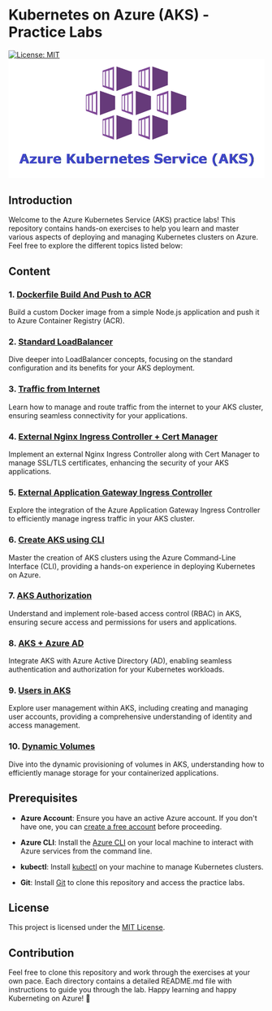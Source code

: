 # Kubernetes on Azure (AKS) - Practice Labs

[![License: MIT](https://img.shields.io/badge/License-MIT-yellow.svg)](https://opensource.org/licenses/MIT)
![alt text](images/1630686924911.png)

## Introduction

Welcome to the Azure Kubernetes Service (AKS) practice labs! This repository contains hands-on exercises to help you learn and master various aspects of deploying and managing Kubernetes clusters on Azure. Feel free to explore the different topics listed below:

## Content

### 1. [Dockerfile Build And Push to ACR](LAB01/Dockerfile_Build_And_Push_to_ACR.md)

   Build a custom Docker image from a simple Node.js application and push it to Azure Container Registry (ACR).

### 2. [Standard LoadBalancer](LAB02/Standard_Loadbalancer.md)

   Dive deeper into LoadBalancer concepts, focusing on the standard configuration and its benefits for your AKS deployment.

### 3. [Traffic from Internet](LAB03/Traffic_from_internet.md)

   Learn how to manage and route traffic from the internet to your AKS cluster, ensuring seamless connectivity for your applications.

### 4. [External Nginx Ingress Controller + Cert Manager](LAB04/External_Nginx_Ingress_Controller_Cert_Manager.md)

   Implement an external Nginx Ingress Controller along with Cert Manager to manage SSL/TLS certificates, enhancing the security of your AKS applications.

### 5. [External Application Gateway Ingress Controller](LAB05/External_ApplicationGateway_Ingress_Controller.md)

   Explore the integration of the Azure Application Gateway Ingress Controller to efficiently manage ingress traffic in your AKS cluster.

### 6. [Create AKS using CLI](LAB06/Create_AKS_using_CLI.md)

   Master the creation of AKS clusters using the Azure Command-Line Interface (CLI), providing a hands-on experience in deploying Kubernetes on Azure.

### 7. [AKS Authorization](LAB07/AKS_Authorization.md)

   Understand and implement role-based access control (RBAC) in AKS, ensuring secure access and permissions for users and applications.

### 8. [AKS + Azure AD](LAB08/AKS_Azure_AD.md)

   Integrate AKS with Azure Active Directory (AD), enabling seamless authentication and authorization for your Kubernetes workloads.

### 9. [Users in AKS](LAB09/Users_in_AKS.md)

   Explore user management within AKS, including creating and managing user accounts, providing a comprehensive understanding of identity and access management.

### 10. [Dynamic Volumes](LAB10/Dynamic_volumes.md)

   Dive into the dynamic provisioning of volumes in AKS, understanding how to efficiently manage storage for your containerized applications.

## Prerequisites

- **Azure Account**: Ensure you have an active Azure account. If you don't have one, you can [create a free account](https://azure.microsoft.com/free/) before proceeding.

- **Azure CLI**: Install the [Azure CLI](https://docs.microsoft.com/en-us/cli/azure/install-azure-cli) on your local machine to interact with Azure services from the command line.

- **kubectl**: Install [kubectl](https://kubernetes.io/docs/tasks/tools/install-kubectl/) on your machine to manage Kubernetes clusters.

- **Git**: Install [Git](https://git-scm.com/book/en/v2/Getting-Started-Installing-Git) to clone this repository and access the practice labs.

## License

This project is licensed under the [MIT License](https://opensource.org/licenses/MIT).

## Contribution

Feel free to clone this repository and work through the exercises at your own pace. Each directory contains a detailed README.md file with instructions to guide you through the lab. Happy learning and happy Kuberneting on Azure! 🚀
